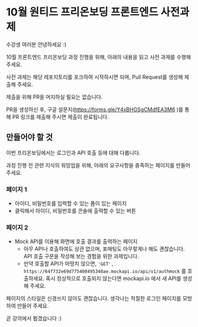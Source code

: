 # 10월 원티드 프리온보딩 프론트엔드 사전과제

수강생 여러분 안녕하세요 :)

10월 프론트엔드 프리온보딩 과정 진행을 위해, 아래의 내용을 읽고 사전 과제를 수행해 주세요.

사전 과제는 해당 레포지토리를 포크하여 시작하시면 되며, Pull Request를 생성해 제출해 주세요.

제출을 위해 PR을 머지하실 필요는 없습니다.

PR을 생성하신 후, 구글 설문지(https://forms.gle/Y4xBHGSgCMdfEA3M6 )를 통해 PR 링크를 제출해 주시면 제출이 완료됩니다.

## 만들어야 할 것

이번 프리온보딩에서는 로그인과 API 호출 등에 대해 다룹니다.

과정 진행 전 관련 지식의 워밍업을 위해, 아래의 요구사항을 충족하는 페이지를 만들어 주세요.

### 페이지 1

- 아이디, 비밀번호를 입력할 수 있는 폼이 있는 페이지
- 클릭해서 아이디, 비밀번호를 콘솔에 출력할 수 있는 버튼

### 페이지 2

- Mock API를 이용해 화면에 호출 결과를 출력하는 페이지
  - 아무 API나 호출하여도 상관 없으며, 포매팅도 아무렇게나 해도 괜찮습니다. API 호출 구문을 작성해 보는 경험을 위한 과제입니다.
  - 만약 호출할 API가 마땅치 않으면, `'GET', https://64f732e69d775408495348ae.mockapi.io/api/v1/authmock` 를 호출하세요. 혹시 정상적으로 호출되지 않는다면 mockapi.io 에서 새 API를 생성해 주세요.

페이지의 스타일은 신경쓰지 않아도 괜찮습니다. 생각나는 적절한 로그인 페이지를 모방하여 만들어 주세요.

곧 강의에서 뵙겠습니다 :)

